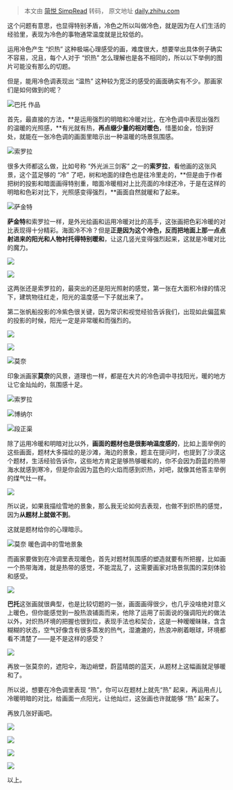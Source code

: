 > 本文由 [简悦 SimpRead](http://ksria.com/simpread/) 转码， 原文地址 [daily.zhihu.com](https://daily.zhihu.com/story/9756874)

这个问题有意思，也显得特别矛盾，冷色之所以叫做冷色，就是因为在人们生活的经验里，表现为冷色的事物通常温度就是比较低的。

运用冷色产生 “炽热” 这种极端心理感受的画，难度很大，想要举出具体例子确实不容易，况且，每个人对于 “炽热” 怎么理解也是各不相同的，所以以下举例的图片可能没有那么的切题。

但是，能用冷色调表现出 “温热” 这种较为宽泛的感受的画面确实有不少。那画家们是如何做到的呢？

![](https://picx.zhimg.com/v2-0d2ae47fe2d86a4d776867f1b62e5c69_720w.jpg?source=8673f162)巴托 作品

首先，最直接的方法，**是运用强烈的明暗和冷暖对比，在冷色调中表现出强烈的温暖的光照感，**有光就有热，**再点缀少量的相对暖色**，惜墨如金，恰到好处，就能在一张冷色调的画面里暗示出一种温暖的场景氛围感。

![](https://picx.zhimg.com/v2-e2a9183c7663b069fcfa0ed4a9c0cc9b_720w.jpg?source=8673f162)索罗拉

很多大师都这么做，比如号称 “外光派三剑客” 之一的**索罗拉**，看他画的这张风景，这个蓝足够的 “冷” 了吧，树和地面的绿色也是往冷里走的，**但是由于作者把树的投影和暗面画得特别重，暗面冷暖相对上比亮面的冷绿还冷，于是在这样的明暗和色彩对比下，光照感变得强烈，**画面自然就暖和了起来。

![](https://pic1.zhimg.com/v2-03faab37a947c04e7ac8a75ef13bc59a_720w.jpg?source=8673f162)萨金特

**萨金特**和索罗拉一样，是外光绘画和运用冷暖对比的高手，这张画把色彩冷暖的对比表现得十分精彩。海面冷不冷？但是**正是因为这个冷色，反而把地面上那一点点射进来的阳光和人物衬托得特别暖和**，让这几竖光变得强烈起来，这就是冷暖对比的魔力。

![](https://picx.zhimg.com/v2-78f26f3976a2faf0c4f9bf05df4f6c32_720w.jpg?source=8673f162)

![](https://picx.zhimg.com/v2-1eae49d3220bcc2f5190795060a31ed7_720w.jpg?source=8673f162)

这两张还是索罗拉的，最突出的还是阳光照射的感觉，第一张在大面积冷绿的情况下，建筑物往红走，阳光的温度感一下子就出来了。

第二张帆船投影的冷紫色很关键，因为常识和视觉经验告诉我们，出现如此偏蓝紫的投影的时候，阳光一定是非常暖和而强烈的。

![](https://picx.zhimg.com/v2-fb3605dfde4fff5dd16952ba74a6c8b1_720w.jpg?source=8673f162)

![](https://pic1.zhimg.com/v2-26ec6904631aaf92c6714a230d493550_720w.jpg?source=8673f162)

![](https://pic1.zhimg.com/v2-c17fee2a953eb33b1f8ecbc8a01ee484_720w.jpg?source=8673f162)莫奈

印象派画家**莫奈**的风景，道理也一样，都是在大片的冷色调中寻找阳光，暖的地方让它金灿灿的，氛围感十足。

![](https://picx.zhimg.com/v2-70503bb198ab72fed5c483836f1560b3_720w.jpg?source=8673f162)索罗拉

![](https://picx.zhimg.com/v2-fefd7c403b2178042ea9247ababa13d8_720w.jpg?source=8673f162)博纳尔

![](https://pic1.zhimg.com/v2-4ae1fd1d6a00e3a87c2336b00fd86c89_720w.jpg?source=8673f162)段正渠

除了运用冷暖和明暗对比以外，**画面的题材也是很影响温度感的**，比如上面举例的这些画面，题材大多描绘的是沙滩，海边的景象，题主在提问时，也提到了沙漠这个题材，生活经验告诉你，这些地方肯定是够热够暖和的，你不会因为蔚蓝的热带海水就感到寒冷，但是你会因为蓝色的火焰而感到炽热，对吧，就像其他答主举例的煤气灶一样。

![](https://pica.zhimg.com/v2-f859344537a59c94a340afced13c48c8_720w.jpg?source=8673f162)

所以说，如果我描绘雪地的景象，那么我无论如何去表现，也做不到炽热的感觉，因为**从题材上就做不到**。

这就是题材给你的心理暗示。

![](https://pica.zhimg.com/v2-ef3775d02a75f8a6837af667bb1b9aee_720w.jpg?source=8673f162)莫奈 暖色调中的雪地景象

而画家要做到在冷调里表现暖色，首先对题材氛围感的塑造就要有所把握，比如画一个热带海滩，就是热带的感觉，不能混乱了，这需要画家对场景氛围的深刻体验和感受。

![](https://pica.zhimg.com/v2-16737b0c3e4381d7bb8e97f28964ebcb_720w.jpg?source=8673f162)

**巴托**这张画就很典型，也是比较切题的一张，画面画得很少，也几乎没啥绝对意义上暖色，但你能感觉到一股热浪铺面而来，他除了运用了前面说的强调阳光的做法以外，对炽热环境的把握也很到位，表现手法也和契合，这是一种暧暧昧昧，含含糊糊的状态，空气好像含有很多蒸发的热气，湿漉漉的，热浪冲刷着眼球，环境都看不清楚了——是不是这样的感受？

![](https://pic1.zhimg.com/v2-7e8df89042df8cfbe3ad5e95e6e5dd6b_720w.jpg?source=8673f162)

再放一张莫奈的，遮阳伞，海边峭壁，蔚蓝晴朗的蓝天，从题材上这幅画就足够暖和了。

所以说，想要在冷色调里表现 “热”，你可以在题材上就先“热” 起来，再运用点儿冷暖明暗的对比，给画面一点阳光，让他灿烂，这张画也许就能够 “热” 起来了。

再放几张好画吧。

![](https://pic1.zhimg.com/v2-063b92474305a1442f450b6d5729cf5f_720w.jpg?source=8673f162)

![](https://pic1.zhimg.com/v2-b02b307df95e78a69171066527f91eda_720w.jpg?source=8673f162)

![](https://pic1.zhimg.com/v2-697556816fe02d7db1464af7c5fbab68_720w.jpg?source=8673f162)

![](https://pic1.zhimg.com/v2-9139b80674ed7fcf5e7482fcbc8c0237_720w.jpg?source=8673f162)

以上。